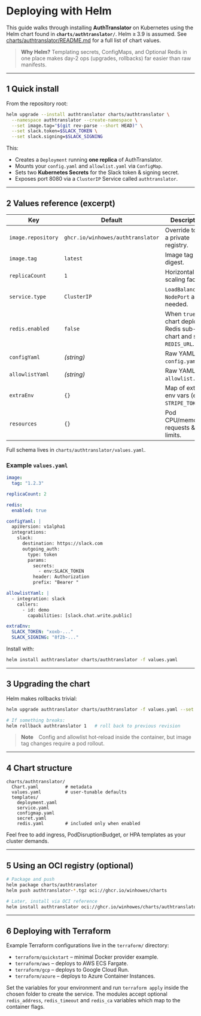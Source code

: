 # Deploying with Helm

This guide walks through installing **AuthTranslator** on Kubernetes using the Helm chart found in **`charts/authtranslator/`**. Helm ≥ 3.9 is assumed. See [charts/authtranslator/README.md](../charts/authtranslator/README.md) for a full list of chart values.

> **Why Helm?**  Templating secrets, ConfigMaps, and Optional Redis in one place makes day‑2 ops (upgrades, rollbacks) far easier than raw manifests.

---

## 1  Quick install

From the repository root:

```bash
helm upgrade --install authtranslator charts/authtranslator \
  --namespace authtranslator --create-namespace \
  --set image.tag="$(git rev-parse --short HEAD)" \
  --set slack.token=$SLACK_TOKEN \
  --set slack.signing=$SLACK_SIGNING
```

This:

* Creates a `Deployment` running **one replica** of AuthTranslator.
* Mounts your `config.yaml` and `allowlist.yaml` via `ConfigMap`.
* Sets two **Kubernetes Secrets** for the Slack token & signing secret.
* Exposes port 8080 via a `ClusterIP` Service called `authtranslator`.

---

## 2  Values reference (excerpt)

| Key                | Default                           | Description                                                        |
| ------------------ | --------------------------------- | ------------------------------------------------------------------ |
| `image.repository` | `ghcr.io/winhowes/authtranslator` | Override to use a private registry.                                |
| `image.tag`        | `latest`                          | Image tag or digest.                                               |
| `replicaCount`     | `1`                               | Horizontal scaling factor.                                         |
| `service.type`     | `ClusterIP`                       | `LoadBalancer` or `NodePort` as needed.                            |
| `redis.enabled`    | `false`                           | When `true`, chart deploys a Redis sub-chart and sets `REDIS_URL`. |
| `configYaml`       | *(string)*                        | Raw YAML for `config.yaml`.                                        |
| `allowlistYaml`    | *(string)*                        | Raw YAML for `allowlist.yaml`.                                     |
| `extraEnv`         | `{}`                              | Map of extra env vars (e.g., `STRIPE_TOKEN`).                      |
| `resources`        | `{}`                              | Pod CPU/memory requests & limits.                                  |

Full schema lives in `charts/authtranslator/values.yaml`.

### Example `values.yaml`

```yaml
image:
  tag: "1.2.3"

replicaCount: 2

redis:
  enabled: true

configYaml: |
  apiVersion: v1alpha1
  integrations:
    slack:
      destination: https://slack.com
      outgoing_auth:
        type: token
        params:
          secrets:
            - env:SLACK_TOKEN
          header: Authorization
          prefix: "Bearer "

allowlistYaml: |
  - integration: slack
    callers:
      - id: demo
        capabilities: [slack.chat.write.public]

extraEnv:
  SLACK_TOKEN: "xoxb-..."
  SLACK_SIGNING: "8f2b-..."
```

Install with:

```bash
helm install authtranslator charts/authtranslator -f values.yaml
```

---

## 3  Upgrading the chart

Helm makes rollbacks trivial:

```bash
helm upgrade authtranslator charts/authtranslator -f values.yaml --set image.tag=1.2.4

# If something breaks:
helm rollback authtranslator 1   # roll back to previous revision
```

> **Note** Config and allowlist hot‑reload inside the container, but image tag changes require a pod rollout.

---

## 4  Chart structure

```text
charts/authtranslator/
  Chart.yaml          # metadata
  values.yaml         # user-tunable defaults
  templates/
    deployment.yaml
    service.yaml
    configmap.yaml
    secret.yaml
    redis.yaml        # included only when enabled
```

Feel free to add ingress, PodDisruptionBudget, or HPA templates as your cluster demands.

---

## 5  Using an OCI registry (optional)

```bash
# Package and push
helm package charts/authtranslator
helm push authtranslator-*.tgz oci://ghcr.io/winhowes/charts

# Later, install via OCI reference
helm install authtranslator oci://ghcr.io/winhowes/charts/authtranslator --version 1.2.3
```

---

## 6  Deploying with Terraform

Example Terraform configurations live in the `terraform/` directory:

- `terraform/quickstart` – minimal Docker provider example.
- `terraform/aws` – deploys to AWS ECS Fargate.
- `terraform/gcp` – deploys to Google Cloud Run.
- `terraform/azure` – deploys to Azure Container Instances.

Set the variables for your environment and run `terraform apply` inside the
chosen folder to create the service. The modules accept optional
`redis_address`, `redis_timeout` and `redis_ca` variables which map to the
container flags.
